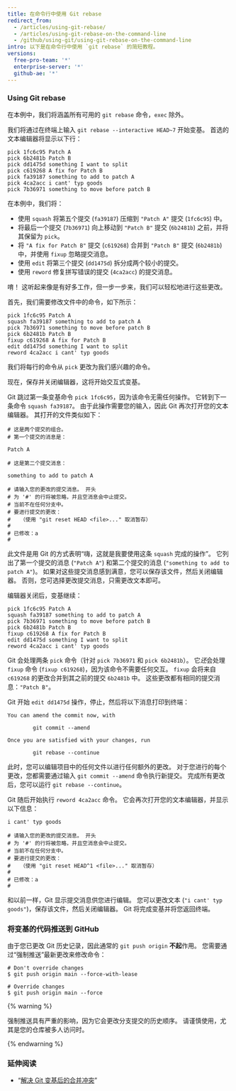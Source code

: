 ```yaml
---
title: 在命令行中使用 Git rebase
redirect_from:
  - /articles/using-git-rebase/
  - /articles/using-git-rebase-on-the-command-line
  - /github/using-git/using-git-rebase-on-the-command-line
intro: 以下是在命令行中使用 `git rebase` 的简短教程。
versions:
  free-pro-team: '*'
  enterprise-server: '*'
  github-ae: '*'
---
```


### Using Git rebase

在本例中，我们将涵盖所有可用的 `git rebase` 命令，`exec` 除外。

我们将通过在终端上输入 `git rebase --interactive HEAD~7` 开始变基。 首选的文本编辑器将显示以下行：

```
pick 1fc6c95 Patch A
pick 6b2481b Patch B
pick dd1475d something I want to split
pick c619268 A fix for Patch B
pick fa39187 something to add to patch A
pick 4ca2acc i cant' typ goods
pick 7b36971 something to move before patch B
```

在本例中，我们将：

* 使用 `squash` 将第五个提交 (`fa39187`) 压缩到 `"Patch A"` 提交 (`1fc6c95`) 中。
* 将最后一个提交 (`7b36971`) 向上移动到 `"Patch B"` 提交 (`6b2481b`) 之前，并将其保留为 `pick`。
* 将 `"A fix for Patch B"` 提交 (`c619268`) 合并到 `"Patch B"` 提交 (`6b2481b`) 中，并使用 `fixup` 忽略提交消息。
* 使用 `edit` 将第三个提交 (`dd1475d`) 拆分成两个较小的提交。
* 使用 `reword` 修复拼写错误的提交 (`4ca2acc`) 的提交消息。

唷！ 这听起来像是有好多工作，但一步一步来，我们可以轻松地进行这些更改。

首先，我们需要修改文件中的命令，如下所示：

```
pick 1fc6c95 Patch A
squash fa39187 something to add to patch A
pick 7b36971 something to move before patch B
pick 6b2481b Patch B
fixup c619268 A fix for Patch B
edit dd1475d something I want to split
reword 4ca2acc i cant' typ goods
```

我们将每行的命令从 `pick` 更改为我们感兴趣的命令。

现在，保存并关闭编辑器，这将开始交互式变基。

Git 跳过第一条变基命令 `pick 1fc6c95`，因为该命令无需任何操作。 它转到下一条命令 `squash fa39187`。 由于此操作需要您的输入，因此 Git 再次打开您的文本编辑器。 其打开的文件类似如下：

```
# 这是两个提交的组合。
# 第一个提交的消息是：

Patch A

# 这是第二个提交消息：

something to add to patch A

# 请输入您的更改的提交消息。 开头
# 为 '#' 的行将被忽略，并且空消息会中止提交。
# 当前不在任何分支中。
# 要进行提交的更改：
#   （使用 "git reset HEAD <file>..." 取消暂存）
#
# 已修改：a
#
```

此文件是用 Git 的方式表明“嗨，这就是我要使用这条 `squash` 完成的操作”。 它列出了第一个提交的消息 (`"Patch A"`) 和第二个提交的消息 (`"something to add to patch A"`)。 如果对这些提交消息感到满意，您可以保存该文件，然后关闭编辑器。 否则，您可选择更改提交消息，只需更改文本即可。

编辑器关闭后，变基继续：

```
pick 1fc6c95 Patch A
squash fa39187 something to add to patch A
pick 7b36971 something to move before patch B
pick 6b2481b Patch B
fixup c619268 A fix for Patch B
edit dd1475d something I want to split
reword 4ca2acc i cant' typ goods
```

Git 会处理两条 `pick` 命令（针对 `pick 7b36971` 和 `pick 6b2481b`）。 它*还*会处理 `fixup` 命令 (`fixup c619268`)，因为该命令不需要任何交互。 `fixup` 会将来自 `c619268` 的更改合并到其之前的提交 `6b2481b` 中。 这些更改都有相同的提交消息：`"Patch B"`。

Git 开始 `edit dd1475d` 操作，停止，然后将以下消息打印到终端：

```shell
You can amend the commit now, with

        git commit --amend

Once you are satisfied with your changes, run

        git rebase --continue
```

此时，您可以编辑项目中的任何文件以进行任何额外的更改。 对于您进行的每个更改，您都需要通过输入 `git commit --amend` 命令执行新提交。 完成所有更改后，您可以运行 `git rebase --continue`。

Git 随后开始执行 `reword 4ca2acc` 命令。  它会再次打开您的文本编辑器，并显示以下信息：

```
i cant' typ goods

# 请输入您的更改的提交消息。 开头
# 为 '#' 的行将被忽略，并且空消息会中止提交。
# 当前不在任何分支中。
# 要进行提交的更改：
#   （使用 "git reset HEAD^1 <file>..." 取消暂存）
#
# 已修改：a
#
```

和以前一样，Git 显示提交消息供您进行编辑。 您可以更改文本 (`"i cant' typ goods"`)，保存该文件，然后关闭编辑器。 Git 将完成变基并将您返回终端。

### 将变基的代码推送到 GitHub

由于您已更改 Git 历史记录，因此通常的 `git push origin` **不起**作用。 您需要通过“强制推送”最新更改来修改命令：

```shell
# Don't override changes
$ git push origin main --force-with-lease

# Override changes
$ git push origin main --force
```

{% warning %}

强制推送具有严重的影响，因为它会更改分支提交的历史顺序。 请谨慎使用，尤其是您的仓库被多人访问时。

{% endwarning %}

### 延伸阅读

* “[解决 Git 变基后的合并冲突](/github/getting-started-with-github/resolving-merge-conflicts-after-a-git-rebase)”
